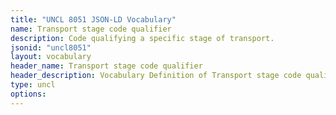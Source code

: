 ```yaml
---
title: "UNCL 8051 JSON-LD Vocabulary"
name: Transport stage code qualifier
description: Code qualifying a specific stage of transport.
jsonid: "uncl8051"
layout: vocabulary
header_name: Transport stage code qualifier
header_description: Vocabulary Definition of Transport stage code qualifier semantics in HTML format. JSON-LD format is available at [uncl8051.jsonld](/vocabulary/uncl8051.jsonld)
type: uncl
options:
---
```

